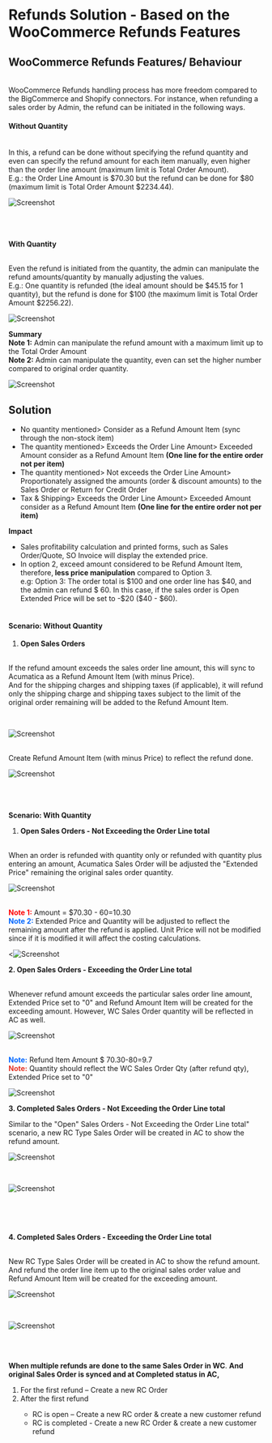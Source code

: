 <h1> Refunds Solution - Based on the WooCommerce Refunds Features
<h2><strong>WooCommerce Refunds Features/ Behaviour</strong></h2>
<p><br class="atl-forced-newline" /> WooCommerce Refunds handling process has more freedom compared to the BigCommerce and Shopify connectors. For instance, when refunding a sales order by Admin, the refund can be initiated in the following ways.</p>
<h4><strong>Without Quantity</strong></h4>
<p><br /> In this, a refund can be done without specifying the refund quantity and even can specify the refund amount for each item manually, even higher than the order line amount (maximum limit is Total Order Amount). <br class="atl-forced-newline" /> E.g.: the Order Line Amount is $70.30 but the refund can be done for $80 (maximum limit is Total Order Amount $2234.44). <br class="atl-forced-newline" /> 

![Screenshot](/Specifications/Spec%20Images/RefundsSol1.png)
  
  
  <br class="atl-forced-newline" /><br class="atl-forced-newline" /> <br class="atl-forced-newline" /> <strong>With Quantity</strong></p>
<p><br class="atl-forced-newline" /> Even the refund is initiated from the quantity, the admin can manipulate the refund amounts/quantity by manually adjusting the values. <br class="atl-forced-newline" /> E.g.: One quantity is refunded (the ideal amount should be $45.15 for 1 quantity), but the refund is done for $100 (the maximum limit is Total Order Amount $2256.22). <br class="atl-forced-newline" /> 
  
  ![Screenshot](/Specifications/Spec%20Images/RefundsSol2.png)
  
<p><strong>Summary</strong> <br class="atl-forced-newline" /> <strong>Note 1:</strong> Admin can manipulate the <ac:inline-comment-marker ac:ref="bec5fa87-5a4c-437c-bddd-b9f89f2ea69b">refund amoun</ac:inline-comment-marker>t with a maximum limit up to the Total Order Amount <br class="atl-forced-newline" /> <strong>Note 2:</strong> Admin can manipulate the quantity, even can set the higher number compared to original order quantity. <br class="atl-forced-newline" /> 
 
  ![Screenshot](/Specifications/Spec%20Images/RefundsSol3.png)
  
<h2><strong>Solution&nbsp;</strong></h2>
<ul>
<li>No quantity mentioned&gt; Consider as a Refund Amount Item (sync through the non-stock item)</li>
<li>The quantity mentioned&gt; Exceeds the Order Line Amount&gt; Exceeded Amount consider as a Refund Amount Item <strong>(One line for the entire order not per item)</strong></li>
<li>The quantity mentioned&gt; Not exceeds the Order Line Amount&gt; Proportionately assigned the amounts (order &amp; discount amounts) to the Sales Order or Return for Credit Order</li>
<li>Tax &amp; Shipping&gt; Exceeds the Order Line Amount&gt; Exceeded Amount consider as a Refund Amount Item <strong>(One line for the entire order not per item)</strong></li></ul>
<p><strong>Impact</strong></p>
<ul>
<li>Sales profitability calculation and printed forms, such as Sales Order/Quote, SO Invoice will display the extended price.</li>
<li>In option 2, exceed amount considered to be Refund Amount Item, therefore,<strong> less price manipulation</strong> compared to Option 3.<br />e.g: Option 3: The order total is $100 and one order line has $40, and the admin can refund $ 60. In this case, if the sales order is Open Extended Price will be set to -$20 ($40 - $60).</li></ul>
<h4><br class="atl-forced-newline" /> <strong>Scenario: Without Quantity</strong></h4>
<ol>
<li><strong>Open Sales Orders</strong></li></ol>
<p><br class="atl-forced-newline" /> If the refund amount exceeds the sales order line amount, this will sync to Acumatica as a Refund Amount Item (with minus Price). <br class="atl-forced-newline" /> And for the shipping charges and shipping taxes (if applicable), it will refund only the shipping charge and shipping taxes subject to the limit of the original order remaining will be added to the Refund Amount Item.</p>
<p><br class="atl-forced-newline" /> 
  
![Screenshot](/Specifications/Spec%20Images/RefundsSol4.png)
  
  <br class="atl-forced-newline" /> Create Refund Amount Item (with minus Price) to reflect the refund done.<br /> 
  
![Screenshot](/Specifications/Spec%20Images/RefundsSol5.png)
  
  <br class="atl-forced-newline" /> <br class="atl-forced-newline" /> <br class="atl-forced-newline" /> <strong>Scenario: With Quantity</strong></p>
<ol>
<li><strong>Open Sales Orders - Not Exceeding the Order Line total</strong></li></ol>
<p><br class="atl-forced-newline" /> When an order is refunded with quantity only or refunded with quantity plus entering an amount, Acumatica Sales Order will be adjusted the &quot;Extended Price&quot; remaining the original sales order quantity. <br class="atl-forced-newline" /> 
  
 ![Screenshot](/Specifications/Spec%20Images/RefundsSol6.png)
  
 <br class="atl-forced-newline" /> <span style="color: rgb(255,0,0);"><strong>Note 1:</strong></span> Amount = $70.30 - $60 =$10.30<br /> <span style="color: rgb(0,102,255);"><strong>Note 2:</strong></span> Extended Price and Quantity will be adjusted to reflect the remaining amount after the refund is applied. Unit Price will not be modified since if it is modified it will affect the costing calculations. <br class="atl-forced-newline" /> 
  
 <![Screenshot](/Specifications/Spec%20Images/RefundsSol7.png)
 
<p><strong>2. Open Sales Orders - Exceeding the Order Line total</strong></p>
<p><br class="atl-forced-newline" /> Whenever refund amount exceeds the particular sales order line amount, Extended Price set to &quot;0&quot; and Refund Amount Item will be created for the exceeding amount. However, WC Sales Order quantity will be reflected in AC as well. <br /> 
  
 ![Screenshot](/Specifications/Spec%20Images/RefundsSol8.png)
 
  <br class="atl-forced-newline" /> <span style="color: rgb(0,102,255);"><strong>Note:</strong></span> Refund Item Amount $ 70.30-$80=$9.7 <br class="atl-forced-newline" /> <span style="color: rgb(229,53,39);"><strong>Note:</strong></span> Quantity should reflect the WC Sales Order Qty (after refund qty), Extended Price set to &quot;0&quot; <br class="atl-forced-newline" /> 
  
![Screenshot](/Specifications/Spec%20Images/RefundsSol9.png)
  
<p><strong>3. Completed Sales Orders - Not Exceeding the Order Line total</strong></p>
<p>Similar to the &quot;Open&quot; Sales Orders - Not Exceeding the Order Line total&quot; scenario, a new RC Type Sales Order will be created in AC to show the refund amount. <br/> 
  
![Screenshot](/Specifications/Spec%20Images/RefundsSol10.png)
  
  <br class="atl-forced-newline" /> 
  
 ![Screenshot](/Specifications/Spec%20Images/RefundsSol11.png)
  
  <br class="atl-forced-newline" /> <br class="atl-forced-newline" /><br class="atl-forced-newline" /></p>
<p><strong>4. Completed Sales Orders - Exceeding the Order Line total</strong></p>
<br class="atl-forced-newline" /> New RC Type Sales Order will be created in AC to show the refund amount. And refund the order line item up to the original sales order value and Refund Amount Item will be created for the exceeding amount. <br class="atl-forced-newline" /> 
  
  ![Screenshot](/Specifications/Spec%20Images/RefundsSol12.png)
  
 <br class="atl-forced-newline" /> 
  
 ![Screenshot](/Specifications/Spec%20Images/RefundsSol13.png)
  
 <br class="atl-forced-newline" /><br />
<p><strong>When multiple refunds are done to the same Sales Order in WC</strong>.&nbsp;<strong>And original Sales Order is synced and at Completed status in AC,</strong></p>
<ol>
<li>For the first refund &ndash; Create a new RC Order</li>
<li>After the first refund</li></ol>
<ul>
<li style="list-style-type: none;background-image: none;">
<ul>
<li>RC is open &ndash; Create a new RC order &amp; create a new customer refund</li>
<li>RC is completed - Create a new RC Order &amp; create a new customer refund</li></ul></li></ul>
<p>&nbsp;</p>
